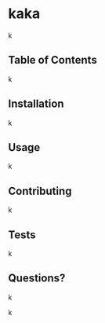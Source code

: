 
  
  # kaka

  k
  
  ## Table of Contents

  k


  ## Installation

  k


  ## Usage

  k

  
  ## Contributing

  k


  ## Tests

  k
  
  
  ## Questions?

  k

  k  
  